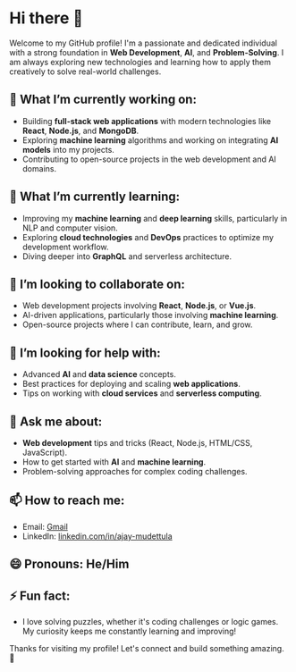 # Hi there 👋

Welcome to my GitHub profile! I'm a passionate and dedicated individual with a strong foundation in **Web Development**, **AI**, and **Problem-Solving**. I am always exploring new technologies and learning how to apply them creatively to solve real-world challenges.

## 🔭 What I’m currently working on:
- Building **full-stack web applications** with modern technologies like **React**, **Node.js**, and **MongoDB**.
- Exploring **machine learning** algorithms and working on integrating **AI models** into my projects.
- Contributing to open-source projects in the web development and AI domains.

## 🌱 What I’m currently learning:
- Improving my **machine learning** and **deep learning** skills, particularly in NLP and computer vision.
- Exploring **cloud technologies** and **DevOps** practices to optimize my development workflow.
- Diving deeper into **GraphQL** and serverless architecture.

## 👯 I’m looking to collaborate on:
- Web development projects involving **React**, **Node.js**, or **Vue.js**.
- AI-driven applications, particularly those involving **machine learning**.
- Open-source projects where I can contribute, learn, and grow.

## 🤔 I’m looking for help with:
- Advanced **AI** and **data science** concepts.
- Best practices for deploying and scaling **web applications**.
- Tips on working with **cloud services** and **serverless computing**.

## 💬 Ask me about:
- **Web development** tips and tricks (React, Node.js, HTML/CSS, JavaScript).
- How to get started with **AI** and **machine learning**.
- Problem-solving approaches for complex coding challenges.

## 📫 How to reach me:
- Email: [Gmail](mailto:majayyadav1357@gmail.com)
- LinkedIn: [linkedin.com/in/ajay-mudettula](https://www.linkedin.com/in/ajay_mudettula)

## 😄 Pronouns: He/Him

## ⚡ Fun fact:
- I love solving puzzles, whether it's coding challenges or logic games. My curiosity keeps me constantly learning and improving!

Thanks for visiting my profile! Let's connect and build something amazing. 🚀
